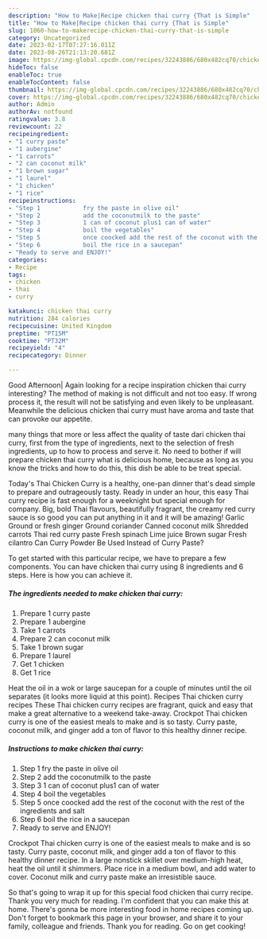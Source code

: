 ```yaml
---
description: "How to Make|Recipe chicken thai curry {That is Simple"
title: "How to Make|Recipe chicken thai curry {That is Simple"
slug: 1060-how-to-makerecipe-chicken-thai-curry-that-is-simple
category: Uncategorized
date: 2023-02-17T07:27:16.011Z
date: 2023-08-26T21:13:20.681Z
image: https://img-global.cpcdn.com/recipes/32243886/680x482cq70/chicken-thai-curry-recipe-main-photo.jpg
hideToc: false
enableToc: true
enableTocContent: false
thumbnail: https://img-global.cpcdn.com/recipes/32243886/680x482cq70/chicken-thai-curry-recipe-main-photo.jpg
cover: https://img-global.cpcdn.com/recipes/32243886/680x482cq70/chicken-thai-curry-recipe-main-photo.jpg
author: Admin
authorAv: notfound
ratingvalue: 3.8
reviewcount: 22
recipeingredient:
- "1 curry paste"
- "1 aubergine"
- "1 carrots"
- "2 can coconut milk"
- "1 brown sugar"
- "1 laurel"
- "1 chicken"
- "1 rice"
recipeinstructions:
- "Step 1            fry the paste in olive oil"
- "Step 2            add the coconutmilk to the paste"
- "Step 3            1 can of coconut plus1 can of water"
- "Step 4            boil the vegetables"
- "Step 5            once coocked add the rest of the coconut with the rest of the ingredients and salt"
- "Step 6            boil the rice in a saucepan"
- "Ready to serve and ENJOY!"
categories:
- Recipe
tags:
- chicken
- thai
- curry

katakunci: chicken thai curry 
nutrition: 284 calories
recipecuisine: United Kingdom
preptime: "PT15M"
cooktime: "PT32M"
recipeyield: "4"
recipecategory: Dinner

---
```



Good Afternoon| Again looking for a recipe inspiration chicken thai curry interesting? The method of making is not difficult and not too easy. If wrong process it, the result will not be satisfying and even likely to be unpleasant. Meanwhile the delicious chicken thai curry must have aroma and taste that can provoke our appetite.






many things that more or less affect the quality of taste dari chicken thai curry, first from the type of ingredients, next to the selection of fresh ingredients, up to how to process and serve it. No need to bother if will prepare chicken thai curry what is delicious home, because as long as you know the tricks and how to do this, this dish be able to be treat special.


Today&#39;s Thai Chicken Curry is a healthy, one-pan dinner that&#39;s dead simple to prepare and outrageously tasty. Ready in under an hour, this easy Thai curry recipe is fast enough for a weeknight but special enough for company. Big, bold Thai flavours, beautifully fragrant, the creamy red curry sauce is so good you can put anything in it and it will be amazing! Garlic Ground or fresh ginger Ground coriander Canned coconut milk Shredded carrots Thai red curry paste Fresh spinach Lime juice Brown sugar Fresh cilantro Can Curry Powder Be Used Instead of Curry Paste?


To get started with this particular recipe, we have to prepare a few components. You can have chicken thai curry using 8 ingredients and 6 steps. Here is how you can achieve it.

<!--inarticleads1-->

##### The ingredients needed to make chicken thai curry:

1. Prepare 1 curry paste
1. Prepare 1 aubergine
1. Take 1 carrots
1. Prepare 2 can coconut milk
1. Take 1 brown sugar
1. Prepare 1 laurel
1. Get 1 chicken
1. Get 1 rice


Heat the oil in a wok or large saucepan for a couple of minutes until the oil separates (it looks more liquid at this point). Recipes Thai chicken curry recipes These Thai chicken curry recipes are fragrant, quick and easy that make a great alternative to a weekend take-away. Crockpot Thai chicken curry is one of the easiest meals to make and is so tasty. Curry paste, coconut milk, and ginger add a ton of flavor to this healthy dinner recipe. 

<!--inarticleads2-->

##### Instructions to make chicken thai curry:

1. Step 1            fry the paste in olive oil
1. Step 2            add the coconutmilk to the paste
1. Step 3            1 can of coconut plus1 can of water
1. Step 4            boil the vegetables
1. Step 5            once coocked add the rest of the coconut with the rest of the ingredients and salt
1. Step 6            boil the rice in a saucepan
1. Ready to serve and ENJOY!

Crockpot Thai chicken curry is one of the easiest meals to make and is so tasty. Curry paste, coconut milk, and ginger add a ton of flavor to this healthy dinner recipe. In a large nonstick skillet over medium-high heat, heat the oil until it shimmers. Place rice in a medium bowl, and add water to cover. Coconut milk and curry paste make an irresistible sauce. 

So that's going to wrap it up for this special food chicken thai curry recipe. Thank you very much for reading. I'm confident that you can make this at home. There's gonna be more interesting food in home recipes coming up. Don't forget to bookmark this page in your browser, and share it to your family, colleague and friends. Thank you for reading. Go on get cooking!

